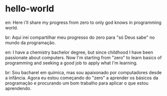 # hello-world
en: Here i'll share my progress from zero to only god knows in programming world.

br: Aqui irei compartilhar meu progresso do zero para "só Deus sabe" no mundo da programação.

en: I have a chemistry bachelor degree, but since childhood I have been passionate about computers.
Now I'm starting from "zero" to learn basics of programming and seeking a good job to apply what I'm learning.

br: Sou bacharel em química, mas sou apaixonado por computadores desde a infância.
Agora eu estou começando do "zero" a aprender os básicos da programação e procurando um bom trabalho para aplicar o que estou aprendendo.
